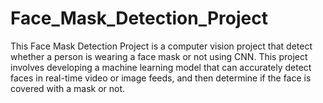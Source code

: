 # Face_Mask_Detection_Project
This Face Mask Detection Project is a computer vision project that detect whether a person is wearing a face mask or not using CNN. This project involves developing a machine learning model that can accurately detect faces in real-time video or image feeds, and then determine if the face is covered with a mask or not.
